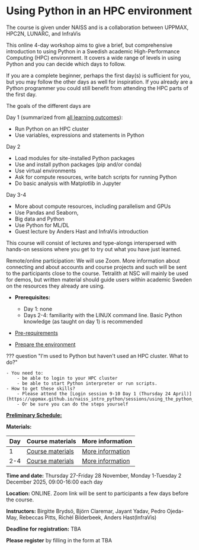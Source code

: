 # Using Python in an HPC environment

The course is given under NAISS and is a collaboration
between UPPMAX, HPC2N, LUNARC, and InfraVis

This online 4-day workshop aims to give a brief,
but comprehensive introduction to using Python in a Swedish
academic High-Performance Computing (HPC) environment.
It covers a wide range of levels in using Python
and you can decide which days to follow.

If you are a complete beginner, perhaps the first day(s) is sufficient for you,
but you may follow the other days as well for inspiration.
If you already are a Python programmer
you could still benefit from attending the HPC parts of the first day.

The goals of the different days are

Day 1 (summarized from [all learning outcomes](https://uppmax.github.io/naiss_intro_python/learning_outcomes/)):

- Run Python on an HPC cluster
- Use variables, expressions and statements in Python

Day 2

- Load modules for site-installed Python packages
- Use and install python packages (pip and/or conda)
- Use virtual environments
- Ask for compute resources, write batch scripts for running Python
- Do basic analysis with Matplotlib in Jupyter

Day 3-4

- More about compute resources, including parallelism and GPUs
- Use Pandas and Seaborn,
- Big data and Python
- Use Python for ML/DL
- Guest lecture by Anders Hast and InfraVis introduction

This course will consist of lectures and type-alongs
interspersed with hands-on sessions
where you get to try out what you have just learned.

Remote/online participation: We will use Zoom.
More information about connecting and about accounts and course projects
and such will be sent to the participants close to the course.
Tetralith at NSC will mainly be used for demos,
but written material should guide users within
academic Sweden on the resources they already are using.

- **Prerequisites:** 
  - Day 1: none
  - Days 2-4: familiarity with the LINUX command line. Basic Python knowledge (as taught on day 1) is recommended

- [Pre-requirements](https://uppmax.github.io/HPC-python/prereqs.html)
- [Prepare the environment](https://uppmax.github.io/HPC-python/preparations.html)

??? question "I'm used to Python but haven't used an HPC cluster. What to do?"

    - You need to:
        - be able to login to your HPC cluster
        - be able to start Python interpreter or run scripts.
    - How to get these skills?
        - Please attend the [Login session 9-10 Day 1 (Thursday 24 April)](https://uppmax.github.io/naiss_intro_python/sessions/using_the_python_interpreter/)
        - Or be sure you can do the steps yourself


[**Preliminary Schedule:**](https://uppmax.github.io/HPC-python/schedule.html)

**Materials:**

Day|Course materials                                                |More information
---|----------------------------------------------------------------|---------------------------------------------------------
1  |[Course materials](https://uppmax.github.io/naiss_intro_python) |[More information](https://uppmax.github.io/naiss_intro_python/faq/)
2-4|[Course materials](https://uppmax.github.io/HPC-python/)        |[More information](https://www.hpc2n.umu.se/events/courses/2024/fall/hpc-python)

**Time and date:** Thursday 27-Friday 28 November, Monday 1-Tuesday 2 December 2025, 09:00-16:00 each day

**Location:** ONLINE. Zoom link will be sent to participants a few days before the course.

**Instructors:** Birgitte Brydsö, Björn Claremar, Jayant Yadav, Pedro Ojeda-May, Rebeccas Pitts, Richèl Bilderbeek, Anders Hast(InfraVis)

**Deadline for registration:** TBA

**Please register** by filling in the form at TBA
